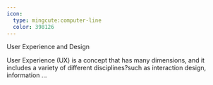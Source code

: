 ```yaml
---
icon:
  type: mingcute:computer-line
  color: 398126
---
```

User Experience and Design

User Experience (UX) is a concept that has many dimensions, and it includes a variety of different disciplines?such as interaction design, information ... 
